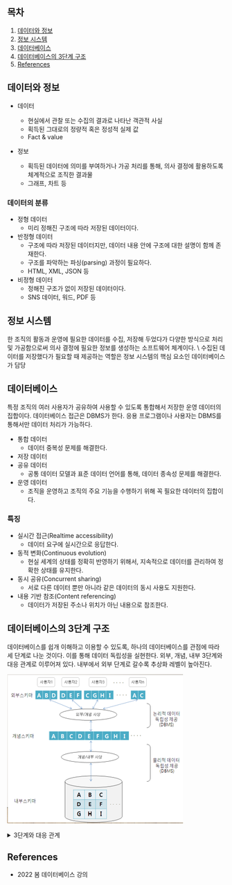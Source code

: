 ## 목차

1. [데이터와 정보](#데이터와-정보)
2. [정보 시스템](#정보-시스템)
3. [데이터베이스](#데이터베이스)
4. [데이터베이스의 3단계 구조](#데이터베이스의-3단계-구조)
4. [References](#references)

## 데이터와 정보
+ 데이터 
    + 현실에서 관찰 또는 수집의 결과로 나타난 객관적 사실
    + 획득된 그대로의 정량적 혹은 정성적 실제 값
    + Fact & value

+ 정보
    + 획득된 데이터에 의미를 부여하거나 가공 처리를 통해, 의사 결정에 활용하도록 체계적으로 조직한 결과물
    + 그래프, 차트 등

### 데이터의 분류
+ 정형 데이터
    + 미리 정해진 구조에 따라 저장된 데이터이다.
+ 반정형 데이터
    + 구조에 따라 저장된 데이터지만, 데이터 내용 안에 구조에 대한 설명이 함께 존재한다.
    + 구조를 파악하는 파싱(parsing) 과정이 필요하다.
    + HTML, XML, JSON 등
+ 비정형 데이터
    + 정해진 구조가 없이 저장된 데이터이다.
    + SNS 데이터, 워드, PDF 등

## 정보 시스템
한 조직의 활동과 운영에 필요한 데이터를 수집, 저장해 두었다가 다양한 방식으로 처리 및 가공함으로써 의사 결정에 필요한 정보를 생성하는 소프트웨어 체계이다. \ 
수집된 데이터를 저장했다가 필요할 때 제공하는 역할은 정보 시스템의 핵심 요소인 데이터베이스가 담당

## 데이터베이스
특정 조직의 여러 사용자가 공유하여 사용할 수 있도록 통합해서 저장한 운영 데이터의 집합이다. 데이터베이스 접근은 DBMS가 한다. 응용 프로그램이나 사용자는 DBMS를 통해서만 데이터 처리가 가능하다.

+ 통합 데이터
    + 데이터 중복성 문제를 해결한다.
+ 저장 데이터
+ 공유 데이터
    + 공통 데이터 모델과 표준 데이터 언어를 통해, 데이터 종속성 문제를 해결한다.
+ 운영 데이터
    + 조직을 운영하고 조직의 주요 기능을 수행하기 위해 꼭 필요한 데이터의 집합이다.

### 특징
+ 실시간 접근(Realtime accessibility)
    + 데이터 요구에 실시간으로 응답한다.
+ 동적 변화(Continuous evolution)
    + 현실 세계의 상태를 정확히 반영하기 위해서, 지속적으로 데이터를 관리하여 정확한 상태를 유지한다.
+ 동시 공유(Concurrent sharing)
    + 서로 다른 데이터 뿐만 아니라 같은 데이터의 동시 사용도 지원한다.
+ 내용 기반 참조(Content referencing)
    + 데이터가 저장된 주소나 위치가 아닌 내용으로 참조한다.

## 데이터베이스의 3단계 구조
데이터베이스를 쉽개 이해하고 이용할 수 있도록, 하나의 데이터베이스를 관점에 따라 세 단계로 나눈 것이다. 이를 통해 데이터 독립성을 실현한다. 외부, 개념, 내부 3단계와 대응 관계로 이루어져 있다. 내부에서 외부 단계로 갈수록 추상화 레벨이 높아진다.

![](./image/interface.png)

<details><summary>3단계와 대응 관계</summary>

### 스키마와 인스턴스
+ 스키마 - 데이터베이스에 저장되는 데이터 구조와 제약조건을 정의한다.
+ 인스턴스 - 스키마에 따라 데이터베이스에 실제로 저장된 값이다.

### 외부 단계
데이터베이스를 개별 사용자 관점에서 이해하고 표현하는 단계이다. 데이터베이스 하나에 스키마가 여러 개 존재할 수 있다.
+ 외부 스키마(서브 스키마)
    + 외부 단계에서 사용자에게 필요한 데이터베이스를 정의한 것이다.
    + 각 사용자가 생각하는 데이터베이스의 모습이므로 사용자마다 다르다.

### 개념 단계
데이터베이스를 조직 전체의 관점에서 이해하고 표현하는 단계이다. 데이터베이스 하나에 개념 스키마 하나만 존재한다.
+ 개념 스키마
    + 개념 단계에서 데이터베이스 전체의 논리적 구조를 정의한 것이다.
    + 조직 전체의 관점에서 생각하는 데이터베이스의 모습이다.
    + 데이터와 관계, 제약조건, 보안정책, 접근 권한에 대한 정의를 포함한다.

### 내부 단계
데이터베이스를 저장 장치의 관점에서 이해하고 표현하는 단계이다. 데이터베이스 하나에 내부 스키마 하나만 존재한다.
+ 내부 스키마
    + 전체 데이터베이스가 저장 장치에 실제로 저장되는 방법을 정의한다.
    + 레코드에 관한 물리적 저장 구조를 정의한다.

### 논리적 데이터 독립성(외부/개념 사상)
외부 스키마와 개념 스키마의 대응 관계를 정의한다. 응용 인터페이스(Application interface)라고도 한다. 개념 스키마가 변경되어도 외부 스키마는 영향받지 않고, 관련된 외부/개념 사상만 정확하게 수정해주면 된다.

### 물리적 데이터 독립성(개념/내부 사상)
개념 스키마와 내부 스키마의 대응 관계를 정의한다. 저장 인터페이스(storage interface)라고도 한다. 내부 스키마가 변경되어도 개념 스키마는 영향받지 않고, 관련된 개념/내부 사상만 정확하게 수정해주면 된다.

</details>

## References
* 2022 봄 데이터베이스 강의